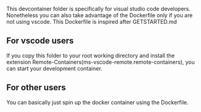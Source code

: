 This devcontainer folder is specifically for visual studio code developers. Nonetheless you can also take advantage of the Dockerfile only if you are not using vscode. This Dockerfile is inspired after GETSTARTED.md

## For vscode users
If you copy this folder to your root working directory and install the extension Remote-Containers(ms-vscode-remote.remote-containers), you can start your development container.

## For other users
You can basically just spin up the docker container using the Dockerfile.
